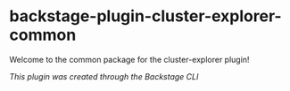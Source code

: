 # backstage-plugin-cluster-explorer-common

Welcome to the common package for the cluster-explorer plugin!

_This plugin was created through the Backstage CLI_
